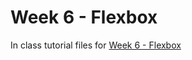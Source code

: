 # Week 6 - Flexbox

In class tutorial files for [Week 6 - Flexbox](https://mad9013.github.io/F2021/modules/week6/)
